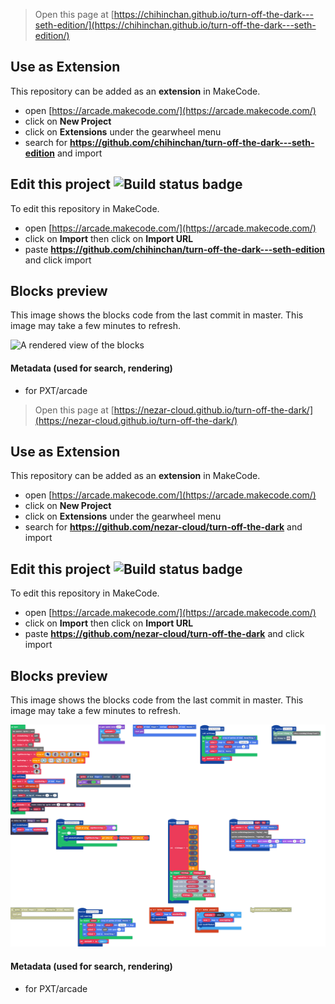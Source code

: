  


> Open this page at [https://chihinchan.github.io/turn-off-the-dark---seth-edition/](https://chihinchan.github.io/turn-off-the-dark---seth-edition/)

## Use as Extension

This repository can be added as an **extension** in MakeCode.

* open [https://arcade.makecode.com/](https://arcade.makecode.com/)
* click on **New Project**
* click on **Extensions** under the gearwheel menu
* search for **https://github.com/chihinchan/turn-off-the-dark---seth-edition** and import

## Edit this project ![Build status badge](https://github.com/chihinchan/turn-off-the-dark---seth-edition/workflows/MakeCode/badge.svg)

To edit this repository in MakeCode.

* open [https://arcade.makecode.com/](https://arcade.makecode.com/)
* click on **Import** then click on **Import URL**
* paste **https://github.com/chihinchan/turn-off-the-dark---seth-edition** and click import

## Blocks preview

This image shows the blocks code from the last commit in master.
This image may take a few minutes to refresh.

![A rendered view of the blocks](https://github.com/chihinchan/turn-off-the-dark---seth-edition/raw/master/.github/makecode/blocks.png)

#### Metadata (used for search, rendering)

* for PXT/arcade
<script src="https://makecode.com/gh-pages-embed.js"></script><script>makeCodeRender("{{ site.makecode.home_url }}", "{{ site.github.owner_name }}/{{ site.github.repository_name }}");</script>



> Open this page at [https://nezar-cloud.github.io/turn-off-the-dark/](https://nezar-cloud.github.io/turn-off-the-dark/)

## Use as Extension

This repository can be added as an **extension** in MakeCode.

* open [https://arcade.makecode.com/](https://arcade.makecode.com/)
* click on **New Project**
* click on **Extensions** under the gearwheel menu
* search for **https://github.com/nezar-cloud/turn-off-the-dark** and import

## Edit this project ![Build status badge](https://github.com/nezar-cloud/turn-off-the-dark/workflows/MakeCode/badge.svg)

To edit this repository in MakeCode.

* open [https://arcade.makecode.com/](https://arcade.makecode.com/)
* click on **Import** then click on **Import URL**
* paste **https://github.com/nezar-cloud/turn-off-the-dark** and click import

## Blocks preview

This image shows the blocks code from the last commit in master.
This image may take a few minutes to refresh.

![A rendered view of the blocks](https://github.com/nezar-cloud/turn-off-the-dark/raw/master/.github/makecode/blocks.png)

#### Metadata (used for search, rendering)

* for PXT/arcade
<script src="https://makecode.com/gh-pages-embed.js"></script><script>makeCodeRender("{{ site.makecode.home_url }}", "{{ site.github.owner_name }}/{{ site.github.repository_name }}");</script>
